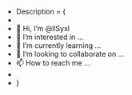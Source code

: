 - Description = { 
-  
- 👋 Hi, I’m @llSyxl
- 👀 I’m interested in ...
- 🌱 I’m currently learning ...
- 💞️ I’m looking to collaborate on ...
- 📫 How to reach me ...
- 
- }
